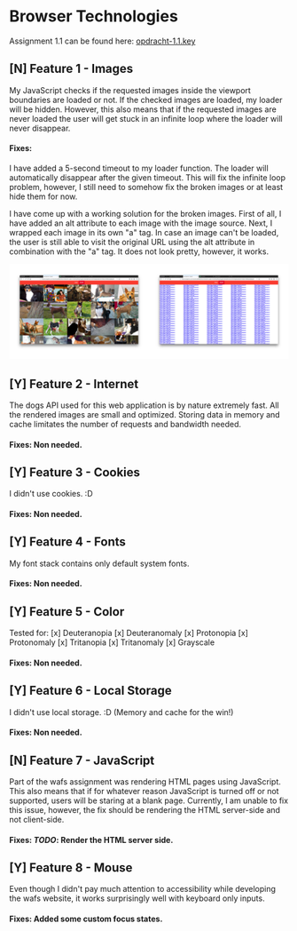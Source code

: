# Browser Technologies

Assignment 1.1 can be found here: [opdracht-1.1.key](https://github.com/Jamerrone/browser-technologies/tree/master/opdracht1)

## [N] Feature 1 - Images
My JavaScript checks if the requested images inside the viewport boundaries are loaded or not. If the checked images are loaded, my loader will be hidden. However, this also means that if the requested images are never loaded the user will get stuck in an infinite loop where the loader will never disappear.

#### Fixes:
I have added a 5-second timeout to my loader function. The loader will automatically disappear after the given timeout. This will fix the infinite loop problem, however, I still need to somehow fix the broken images or at least hide them for now.

I have come up with a working solution for the broken images. First of all, I have added an alt attribute to each image with the image source. Next, I wrapped each image in its own "a" tag. In case an image can't be loaded, the user is still able to visit the original URL using the alt attribute in combination with the "a" tag. It does not look pretty, however, it works.

![](./static/images/image.png)


## [Y] Feature 2 - Internet
The dogs API used for this web application is by nature extremely fast. All the rendered images are small and optimized. Storing data in memory and cache limitates the number of requests and bandwidth needed.

#### Fixes: Non needed.

## [Y] Feature 3 - Cookies
I didn't use cookies. :D

#### Fixes: Non needed.

## [Y] Feature 4 - Fonts
My font stack contains only default system fonts.

#### Fixes: Non needed.

## [Y] Feature 5 - Color
Tested for:
[x] Deuteranopia
[x] Deuteranomaly
[x] Protonopia
[x] Protonomaly
[x] Tritanopia
[x] Tritanomaly
[x] Grayscale

#### Fixes: Non needed.

## [Y] Feature 6 - Local Storage
I didn't use local storage. :D (Memory and cache for the win!)

#### Fixes: Non needed.

## [N] Feature 7 - JavaScript
Part of the wafs assignment was rendering HTML pages using JavaScript. This also means that if for whatever reason JavaScript is turned off or not supported, users will be staring at a blank page. Currently, I am unable to fix this issue, however, the fix should be rendering the HTML server-side and not client-side.

#### Fixes: *TODO*: Render the HTML server side.

## [Y] Feature 8 - Mouse
Even though I didn't pay much attention to accessibility while developing the wafs website, it works surprisingly well with keyboard only inputs.

#### Fixes: Added some custom focus states.
